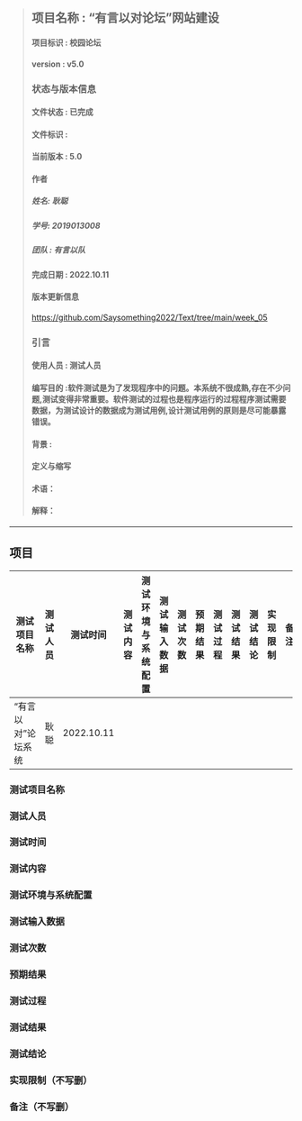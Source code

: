 
> ## 项目名称 : “有言以对论坛”网站建设
> #### 项目标识 : 校园论坛
> #### version : v5.0
> ### 状态与版本信息
> #### 文件状态 : 已完成
> #### 文件标识 : 
> #### 当前版本 : 5.0 
> #### 作者
> ##### 姓名: 耿聪
> ##### 学号: 2019013008
> ##### 团队 : 有言以队
> #### 完成日期 : 2022.10.11
> #### 版本更新信息
> https://github.com/Saysomething2022/Text/tree/main/week_05
> ### 引言
> #### 使用人员 : 测试人员
> #### 编写目的 :软件测试是为了发现程序中的问题。本系统不很成熟,存在不少问题,测试变得非常重要。软件测试的过程也是程序运行的过程程序测试需要数据，为测试设计的数据成为测试用例,设计测试用例的原则是尽可能暴露错误。 
> #### 背景 : 
> #### 定义与缩写
> #### 术语：
> #### 解释：
***
## 项目

|测试项目名称|测试人员|测试时间|测试内容|测试环境与系统配置|测试输入数据|测试次数|预期结果|测试过程|测试结果|测试结论|实现限制|备注|
|-----------|-------|--------|-------|----------------|-----------|-------|--------|-------|-------|-------|--------|----|
|“有言以对”论坛系统|耿聪|2022.10.11|

### 测试项目名称
### 测试人员
### 测试时间
### 测试内容
### 测试环境与系统配置
### 测试输入数据
### 测试次数
### 预期结果
### 测试过程
### 测试结果
### 测试结论
### 实现限制（不写删）
### 备注（不写删）

